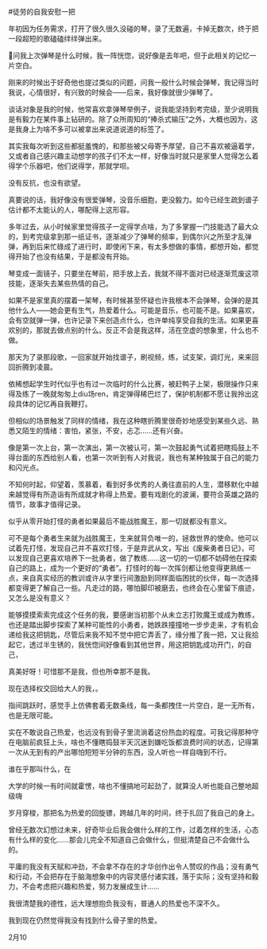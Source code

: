 #徒劳的自我安慰一把

年初因为任务需求，打开了很久很久没碰的琴，录了无数遍，卡掉无数次，终于把一段超短的歌磕磕绊绊弹出来。

🧠问我上次弹琴是什么时候，我一阵恍惚，说好像是去年吧，但于此相关的记忆一片空白。

刚来的时候出于好奇他也提过类似的问题，问我一般什么时候会弹琴，我记得当时我说，心情很好，有兴致的时候会——后来，我好像就很少弹琴了。

谈话对象是我的时候，他常喜欢拿弹琴举例子，说我能坚持到考完级，至少说明我是有毅力在某件事上钻研的。除了众所周知的“捧杀式输压”之外，大概也因为，这是我身上为啥不多可以被拿出来说道说道的标签了。

其实我每次听到这些都挺羞愧的，和那些被父母寄予厚望，自己不喜欢被逼着学，又或者自己感兴趣主动想学的孩子们不太一样，好像当时就只是家里人觉得怎么着得学个乐器吧，他们说得学，那就学呗。

没有反抗，也没有欲望。

真要说的话，我好像没有很爱弹琴，没音乐细胞，更没毅力。如今已经生疏到谱子估计都不太能认的人，哪配得上这形容。

多年过去，从小时候家里觉得孩子一定得学点啥，为了多掌握一门技能选了最大众的，到考完级拿到那一纸证书，逐渐减少了弹琴的频率，到偶尔兴之所至才乱弹弹，再到后来忙碌成了进行时，即使闲下来，有太多想做的事情，都想开始，都觉得开始了也没有结果，于是都没有开始。

琴变成一面镜子，只要坐在琴前，把手放上去，我就不得不面对已经逐渐荒废这项技能，逐渐失去某些热情的自己。

如果不是家里真的摆着一架琴，有时候甚至怀疑也许我根本不会弹琴，会弹的是其他什么人——她会更有生气，热爱着什么。可能是音乐，也可能不是。如果喜欢，会有空就弹一弹，也许记录下来创造点什么，也许单纯享受自我的生活。如果更喜欢别的，那就去做点别的什么。反正不会是我这样，活在空虚的想象里，什么也不做。

那天为了录那段歌，一回家就开始找谱子，刷视频，练，试支架，调灯光，来来回回折腾到凌晨。

依稀想起学生时代似乎也有过一次临时的什么比赛，被赶鸭子上架，极限操作只来得及练了一晚就匆匆上diu场ren，肯定弹得稀巴烂了，保护机制都不愿让我拎出这段具体的记忆再自我鞭打。

但相似的场景触发了同样的情绪，我在这种瞎折腾里很奇妙地感受到某些久远、熟悉又陌生的情绪：害怕，紧张，不安，忐忑……还有兴奋。

像是第一次上台，第一次演出，第一次被认可，第一次鼓起勇气试着把瞎捣鼓上不得台面的东西给别人看，也第一次听到有人对我说，我也有某种独属于自己的能力和闪光点。

不知何时起，仰望着，羡慕着，看到好多优秀的人勇往直前的人生，潜移默化中越来越觉得有所造诣有所成就才称得上热爱。要有戏剧化的波澜，要符合英雄之路的情节，故事才值得记录。

似乎从零开始打怪的勇者如果最后不能战胜魔王，那一切就都没有意义。

可不是每个勇者生来就为战胜魔王，生来就背负唯一的，拯救世界的使命。他可以试着先打怪，发现自己并不喜欢打怪，于是弃武从文，写出《废柴勇者日记》，可以发现自己更喜欢培养下一批勇者，做了教练......这一切的一切都不妨碍他在探索自己的路上，成为一个更好的“勇者”。打怪时的每一次挥剑都让他变得更熟练一点，来自真实经历的教训或许从字里行间激励到同样面临困扰的伙伴，每一次选择都变得更了解自己一些。凡走过的路，哪怕脚印被磨去，也终会在心里留下痕迹，又怎么是没有意义？

能够摸摸索索完成这个任务的我，要感谢当初那个从未立志打败魔王或成为教练，也还是踏出脚步探索了某种可能性的小勇者，她跌跌撞撞地一步步走来，才有机会递给我这把钥匙，尽管后来我不知不觉中把它弄丢了，缘分推了我一把，又让我拾起它，透过半生锈的，我恍惚间好像看到其他世界，用这把钥匙成功开门，的自己，

真美好呀！可惜那不是我，但也所幸那不是我。

现在选择权交回给大人的我，。

指间跳跃时，感觉手上仿佛套着无数条线，每一条都拽住一片空白，是一无所有，也是无限可能。

实在不敢说自己热爱，也远没有到骨子里流淌着这份热血的程度。可我记得那种守在电脑前疯狂上头，啥也不懂瞎捣鼓半天沉迷到嫌吃饭都浪费时间的状态，记得第一次从无到有的产出哪怕短短半分钟的东西，没人听也一样自嗨到不行。

谁在乎那叫什么，在

大学的时候一有时间就霍愣，啥也不懂搞地可起劲了，就算没人听也能自己整地超级嗨





岁月穿梭，那把名为热爱的回旋镖，跨越几年的时间，终于扎回了我自己的身上。



曾经无数次幻想过未来，好奇毕业后我会做什么样的工作，过着怎样的生活，心态有什么样的变化……那会儿完全不知道自己会做什么，但挺清楚自己不会做什么的。

平庸的我没有天赋和冲劲，不会拿不存在的才华创作出令人赞叹的作品；没有勇气和行动，不会把存在于脑海想象中的内容灵感付诸实践，落于实际；没有坚持和毅力，不会考虑把兴趣和热爱，努力发展成生计……

我很清楚我的德性，远大理想抱负我没有，普通人的热爱也不深不久。

我到现在仍然觉得我没有找到什么骨子里的热爱。


2月10